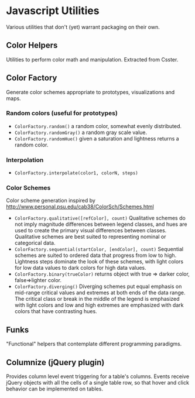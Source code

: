 # Javascript Utilities

Various utilities that don't (yet) warrant packaging on their own.


## Color Helpers

Utilities to perform color math and manipulation. Extracted from Csster.


## Color Factory

Generate color schemes appropriate to prototypes, visualizations and maps.


### Random colors (useful for prototypes)

* <code>ColorFactory.random()</code> a random color, somewhat evenly distributed.
* <code>ColorFactory.randomGray()</code> a random gray scale value.
* <code>ColorFactory.randomHue()</code> given a saturation and lightness returns a random color.

### Interpolation

*  <code>ColorFactory.interpolate(color1, colorN, steps)</code>


### Color Schemes

Color scheme generation inspired by http://www.personal.psu.edu/cab38/ColorSch/Schemes.html


* <code>ColorFactory.qualitative([refColor], count)</code> Qualitative schemes do not imply magnitude differences between legend classes, and hues are used to create the primary visual differences between classes. Qualitative schemes are best suited to representing nominal or categorical data.
* <code>ColorFactory.sequential(startColor, [endColor], count)</code> Sequential schemes are suited to ordered data that progress from low to high. Lightness steps dominate the look of these schemes, with light colors for low data values to dark colors for high data values.
* <code>ColorFactory.binary(trueColor)</code> returns object with true => darker color, false=>lighter color.
* <code>ColorFactory.diverging()</code> Diverging schemes put equal emphasis on mid-range critical values and extremes at both ends of the data range. The critical class or break in the middle of the legend is emphasized with light colors and low and high extremes are emphasized with dark colors that have contrasting hues.


## Funks

"Functional" helpers that contemplate different programming paradigms.



## Columnize (jQuery plugin)

Provides column level event triggering for a table's columns. Events receive jQuery
objects with all the cells of a single table row, so that hover and click behavior
can be implemented on tables. 